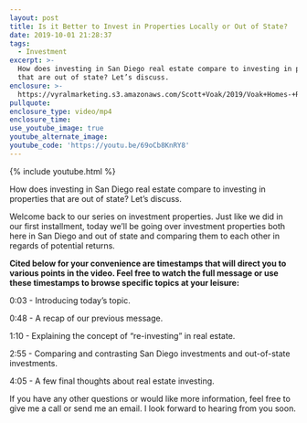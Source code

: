 ```yaml
---
layout: post
title: Is it Better to Invest in Properties Locally or Out of State?
date: 2019-10-01 21:28:37
tags:
  - Investment
excerpt: >-
  How does investing in San Diego real estate compare to investing in properties
  that are out of state? Let’s discuss.
enclosure: >-
  https://vyralmarketing.s3.amazonaws.com/Scott+Voak/2019/Voak+Homes-+Real+Estate+Investing+Part+2.mp4
pullquote:
enclosure_type: video/mp4
enclosure_time:
use_youtube_image: true
youtube_alternate_image:
youtube_code: 'https://youtu.be/69oCb8KnRY8'
---
```


{% include youtube.html %}

How does investing in San Diego real estate compare to investing in properties that are out of state? Let’s discuss.

Welcome back to our series on investment properties. Just like we did in our first installment, today we’ll be going over investment properties both here in San Diego and out of state and comparing them to each other in regards of potential returns.&nbsp;

**Cited below for your convenience are timestamps that will direct you to various points in the video. Feel free to watch the full message or use these timestamps to browse specific topics at your leisure:&nbsp;**

0:03 - Introducing today’s topic.&nbsp;

0:48 - A recap of our previous message.

1:10 - Explaining the concept of “re-investing” in real estate.

2:55 - Comparing and contrasting San Diego investments and out-of-state investments.

4:05 - A few final thoughts about real estate investing.&nbsp;

If you have any other questions or would like more information, feel free to give me a call or send me an email. I look forward to hearing from you soon.